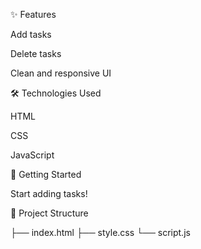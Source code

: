 ✨ Features

Add tasks

Delete tasks

Clean and responsive UI

🛠️ Technologies Used

HTML

CSS

JavaScript

🚀 Getting Started


Start adding tasks!

📁 Project Structure

├── index.html
├── style.css
└── script.js
